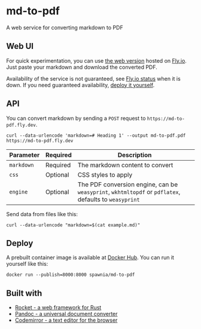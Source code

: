 # md-to-pdf

A web service for converting markdown to PDF

## Web UI

For quick experimentation, you can use [the web version](https://md-to-pdf.fly.dev) hosted on [Fly.io](https://fly.io).
Just paste your markdown and download the converted PDF.

Availability of the service is not guaranteed, see [Fly.io status](https://status.flyio.net) when it is down.
If you need guaranteed availability, [deploy it yourself](#deploy).

## API

You can convert markdown by sending a `POST` request to `https://md-to-pdf.fly.dev`.

    curl --data-urlencode 'markdown=# Heading 1' --output md-to-pdf.pdf https://md-to-pdf.fly.dev

| Parameter  | Required | Description                                                                                           |
|------------|----------|-------------------------------------------------------------------------------------------------------|
| `markdown` | Required | The markdown content to convert                                                                       |
| `css`      | Optional | CSS styles to apply                                                                                   |
| `engine`   | Optional | The PDF conversion engine, can be `weasyprint`, `wkhtmltopdf` or `pdflatex`, defaults to `weasyprint` |

Send data from files like this:

    curl --data-urlencode "markdown=$(cat example.md)"

## Deploy

A prebuilt container image is available at [Docker Hub](https://hub.docker.com/r/spawnia/md-to-pdf).
You can run it yourself like this:

    docker run --publish=8000:8000 spawnia/md-to-pdf

## Built with

- [Rocket - a web framework for Rust](https://rocket.rs)
- [Pandoc - a universal document converter](https://pandoc.org)
- [Codemirror - a text editor for the browser](https://codemirror.net)
